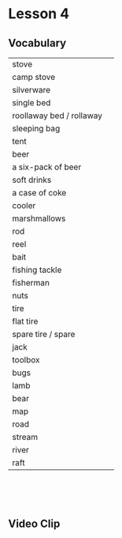 # Lesson 4


## Vocabulary

|  |  |
|:---|:---|
| stove |  |
| camp stove |  |
| silverware |  |
| single bed |  |
| roollaway bed / rollaway |  |
| sleeping bag |  |
| tent |  |
| beer |  |
| a six-pack of beer |  |
| soft drinks |  |
| a case of coke |  |
| cooler |  |
| marshmallows |  |
| rod |  |
| reel |  |
| bait |  |
| fishing tackle |  |
| fisherman |  |
| nuts |  |
| tire |  |
| flat tire |  |
| spare tire / spare |  |
| jack |  |
| toolbox |  |
| bugs |  |
| lamb |  |
| bear |  |
| map |  |
| road |  |
| stream |  |
| river |  |
| raft |  |
<br><br><br>



## Video Clip
